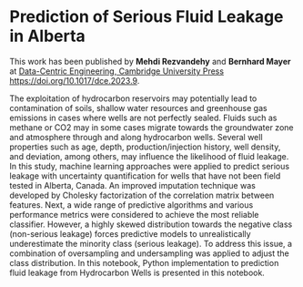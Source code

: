 # Prediction of Serious Fluid Leakage in Alberta

This work has been published by **Mehdi Rezvandehy** and **Bernhard Mayer** at [Data-Centric Engineering, Cambridge University Press](https://doi.org/10.1017/dce.2023.9) https://doi.org/10.1017/dce.2023.9.

The exploitation of hydrocarbon reservoirs may potentially lead to contamination of soils, shallow water resources and greenhouse gas emissions in cases where wells are not perfectly sealed. Fluids such as methane or CO2 may in some cases migrate towards the groundwater zone and atmosphere through and along hydrocarbon wells. Several well properties such as age, depth, production/injection history, well density, and deviation, among others, may influence the likelihood of fluid leakage. In this study, machine learning approaches were applied to predict serious leakage with uncertainty quantification for wells that have not been field tested in Alberta, Canada. An improved imputation technique was developed by Cholesky factorization of the correlation matrix between features. Next, a wide range of predictive algorithms and various performance metrics were considered to achieve the most reliable classifier. However, a highly skewed distribution towards the negative class (non-serious leakage) forces predictive models to unrealistically underestimate the minority class (serious leakage). To address this issue, a combination of oversampling and undersampling was applied to adjust the class distribution. In this notebook, Python implementation to prediction fluid leakage from Hydrocarbon Wells is presented in this notebook. 
